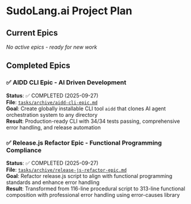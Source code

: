 # SudoLang.ai Project Plan

## Current Epics

_No active epics - ready for new work_

## Completed Epics

### ✅ AIDD CLI Epic - AI Driven Development

**Status**: ✅ COMPLETED (2025-09-27)  
**File**: [`tasks/archive/aidd-cli-epic.md`](./tasks/archive/aidd-cli-epic.md)  
**Goal**: Create globally installable CLI tool `aidd` that clones AI agent orchestration system to any directory  
**Result**: Production-ready CLI with 34/34 tests passing, comprehensive error handling, and release automation

### ✅ Release.js Refactor Epic - Functional Programming Compliance

**Status**: ✅ COMPLETED (2025-09-27)  
**File**: [`tasks/archive/release-js-refactor-epic.md`](./tasks/archive/release-js-refactor-epic.md)  
**Goal**: Refactor release.js script to align with functional programming standards and enhance error handling  
**Result**: Transformed from 116-line procedural script to 313-line functional composition with professional error handling using error-causes library
